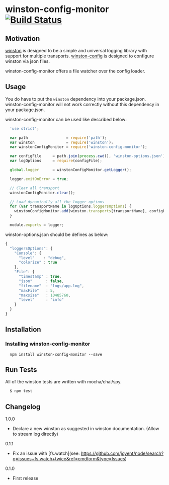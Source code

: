 # winston-config-monitor [![Build Status](https://travis-ci.org/xsellier/winston-config-monitor.svg?branch=master)](https://travis-ci.org/xsellier/winston-config-monitor)

## Motivation
[winston](https://github.com/flatiron/winston) is designed to be a simple and universal logging library with support for multiple transports.
[winston-config](https://github.com/triplem/winston-config) is designed to configure winston via json files.

winston-config-monitor offers a file watcher over the config loader.

## Usage
You do have to put the `winston` dependency into your package.json. winston-config-monitor will not work correctly without this dependency
in your package.json.

winston-config-monitor can be used like described below:

``` js
  'use strict';

  var path                 = require('path');
  var winston              = require('winston');
  var winstonConfigMonitor = require('winston-config-monitor');

  var configFile     = path.join(process.cwd(), 'winston-options.json');
  var logOptions     = require(configFile);

  global.logger      = winstonConfigMonitor.getLogger();

  logger.exitOnError = true;

  // Clear all transport
  winstonConfigMonitor.clear();

  // Load dynamically all the logger options
  for (var transportName in logOptions.loggersOptions) {
    winstonConfigMonitor.add(winston.transports[transportName], configFile, 'loggersOptions.' + transportName);
  }

  module.exports = logger;
```

winston-options.json should be defines as below:

``` js
{
  "loggersOptions": {
    "Console": {
      "level"    : "debug",
      "colorize" : true
    },
    "File": {
      "timestamp" : true,
      "json"      : false,
      "filename"  : "logs/app.log",
      "maxFile"   : 5,
      "maxsize"   : 10485760,
      "level"     : "info"
    }
  }
}
```

## Installation

### Installing winston-config-monitor
```
  npm install winston-config-monitor --save
```

## Run Tests
All of the winston tests are written with mocha/chai/spy.

``` bash
  $ npm test
```

## Changelog
1.0.0

 - Declare a new winston as suggested in winston documentation. (Allow to stream log directly)

0.1.1

 - Fix an issue with [fs.watch](see: https://github.com/joyent/node/search?q=issues+fs.watch+twice&ref=cmdform&type=Issues)

0.1.0

- First release
